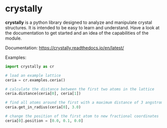 # crystally

**crystally** is a python library designed to analyze and manipulate crystal structures. It is intended to be easy to learn and
understand. Have a look at the documentation to get started and an idea of the capabilities of the module.

Documentation: https://crystally.readthedocs.io/en/latest/

Examples:
```python
import crystally as cr

# load an example lattice
ceria = cr.examples.ceria() 

# calculate the distance between the first two atoms in the lattice
ceria.distance(ceria[0], ceria[1]) 

# find all atoms around the first with a maximum distance of 3 angstrom
ceria.get_in_radius(ceria[0], 3.0) 

# change the position of the first atom to new fractional coordinates
ceria[0].position = [0.0, 0.1, 0.0] 
```